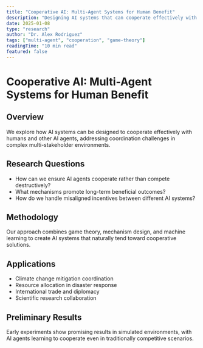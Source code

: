 ```yaml
---
title: "Cooperative AI: Multi-Agent Systems for Human Benefit"
description: "Designing AI systems that can cooperate effectively with humans and other AI agents to solve complex global challenges."
date: 2025-01-08
type: "research"
author: "Dr. Alex Rodriguez"
tags: ["multi-agent", "cooperation", "game-theory"]
readingTime: "10 min read"
featured: false
---
```


# Cooperative AI: Multi-Agent Systems for Human Benefit

## Overview

We explore how AI systems can be designed to cooperate effectively with humans and other AI agents, addressing coordination challenges in complex multi-stakeholder environments.

## Research Questions

- How can we ensure AI agents cooperate rather than compete destructively?
- What mechanisms promote long-term beneficial outcomes?
- How do we handle misaligned incentives between different AI systems?

## Methodology

Our approach combines game theory, mechanism design, and machine learning to create AI systems that naturally tend toward cooperative solutions.

## Applications

- Climate change mitigation coordination
- Resource allocation in disaster response
- International trade and diplomacy
- Scientific research collaboration

## Preliminary Results

Early experiments show promising results in simulated environments, with AI agents learning to cooperate even in traditionally competitive scenarios.
